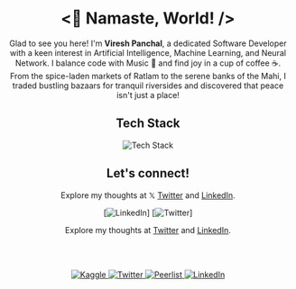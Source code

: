 <div align="center">
  
# <👋 Namaste, World! /> 

Glad to see you here! I'm **Viresh Panchal**, a dedicated Software Developer with a keen interest in Artificial Intelligence, Machine Learning, and Neural Network. I balance code with Music 🎵 and find joy in a cup of coffee ☕. From the spice-laden markets of Ratlam to the serene banks of the Mahi, I traded bustling bazaars for tranquil riversides and discovered that peace isn't just a place!

## Tech Stack

![Tech Stack](https://skillicons.dev/icons?i=python,cpp,c,js,html,css,nodejs,mysql,mongodb,git)

## Let's connect!

Explore my thoughts at 𝕏 [Twitter](https://x.com/VireshPanc81673?s=09) and [LinkedIn]([https://www.linkedin.com/in/viresh-panchal-3923a11b9]).

[![LinkedIn](https://img.shields.io/badge/LinkedIn-vireshpanchal-blue)] [![Twitter](https://img.shields.io/twitter/follow/vireshpanchal?style=social)]

  Explore my thoughts at <a href="https://twitter.com/vireshpanchal">Twitter</a> and <a href="https://linkedin.com/in/vireshpanchal">LinkedIn</a>.

  <br><br>

  <a href="https://www.kaggle.com/vireshpanchal">
    <img src="https://img.shields.io/badge/Kaggle-vireshpanchal-blue" alt="Kaggle">
  </a>
  <a href="https://twitter.com/vireshpanchal">
    <img src="https://img.shields.io/twitter/follow/vireshpanchal?style=social" alt="Twitter">
  </a>
  <a href="https://peerlist.io/vireshpanchal">
    <img src="https://img.shields.io/badge/Peerlist-vireshpanchal-brightgreen" alt="Peerlist">
  </a>
  <a href="https://linkedin.com/in/vireshpanchal">
    <img src="https://img.shields.io/badge/LinkedIn-vireshpanchal-blue" alt="LinkedIn">
  </a>
</div>

